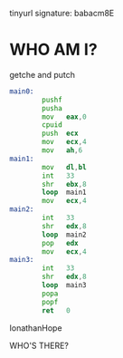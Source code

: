 tinyurl signature: babacm8E
# WHO AM I?
getche and putch

```asm
main0:
        pushf
        pusha
        mov   eax,0
        cpuid
        push  ecx
        mov   ecx,4
        mov   ah,6
main1:
        mov   dl,bl
        int   33
        shr   ebx,8
        loop  main1
        mov   ecx,4
main2:
        int   33
        shr   edx,8
        loop  main2
        pop   edx
        mov   ecx,4
main3:
        int   33
        shr   edx,8
        loop  main3
        popa
        popf
        ret   0
```

IonathanHope

<!-- comments here
|
|WELCOME TO ME!
|
|NEW PROJECTS ARE AVAILABLE.
|
|KNOCK KNOCK.
|
|end of comments --!>

WHO'S THERE?
